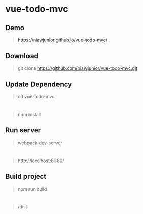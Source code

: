 # vue-todo-mvc

## Demo
>https://niawjunior.github.io/vue-todo-mvc/
## Download
> git clone https://github.com/niawjunior/vue-todo-mvc.git
## Update Dependency
> cd vue-todo-mvc
#
> npm install
## Run server
> webpack-dev-server
#
> http://localhost:8080/
## Build project
> npm run build
#
>/dist
